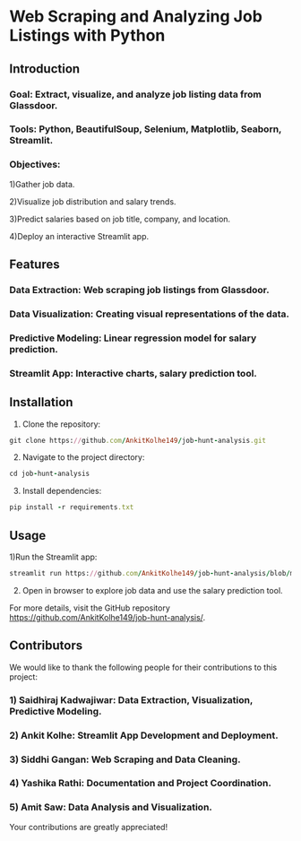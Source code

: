 # Web Scraping and Analyzing Job Listings with Python
## Introduction
### Goal: Extract, visualize, and analyze job listing data from Glassdoor.

### Tools: Python, BeautifulSoup, Selenium, Matplotlib, Seaborn, Streamlit.

### Objectives:

1)Gather job data.

2)Visualize job distribution and salary trends.

3)Predict salaries based on job title, company, and location.

4)Deploy an interactive Streamlit app.

## Features
 ### Data Extraction: Web scraping job listings from Glassdoor.

 ### Data Visualization: Creating visual representations of the data.

 ### Predictive Modeling: Linear regression model for salary prediction.

### Streamlit App: Interactive charts, salary prediction tool.
## Installation
1) Clone the repository:
``` ruby
git clone https://github.com/AnkitKolhe149/job-hunt-analysis.git

```
2) Navigate to the project directory:
``` ruby
cd job-hunt-analysis
```
3) Install dependencies:
``` ruby
pip install -r requirements.txt
```
## Usage
1)Run the Streamlit app:
``` ruby
streamlit run https://github.com/AnkitKolhe149/job-hunt-analysis/blob/main/project_app.py
```
2) Open in browser to explore job data and use the salary prediction tool.

For more details, visit the GitHub repository https://github.com/AnkitKolhe149/job-hunt-analysis/.

## Contributors
We would like to thank the following people for their contributions to this project:

### 1) Saidhiraj Kadwajiwar: Data Extraction, Visualization, Predictive Modeling.
### 2) Ankit Kolhe: Streamlit App Development and Deployment.
### 3) Siddhi Gangan: Web Scraping and Data Cleaning.
### 4) Yashika Rathi: Documentation and Project Coordination.
### 5) Amit Saw: Data Analysis and Visualization.

Your contributions are greatly appreciated!
